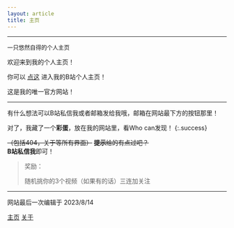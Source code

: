```yaml
---
layout: article
title: 主页
---
```


-----

<span style="font-size: small;">一只悠然自得的个人主页</span>

欢迎来到我的个人主页！

你可以 [点这](https://space.bilibili.com/3493140812008017) 进入我的B站个人主页！

这是我的唯一官方网站！

-----

有什么想法可以B站私信我或者邮箱发给我哦，邮箱在网站最下方的按钮那里！

对了，我藏了一个**彩蛋**，放在我的网站里，看Who can发现！
{:.success}

~~（包括404，关于等所有界面）~~ ~~**提示**给的有点过吧？~~ <br> **B站私信我**即可！

> 奖励：
> 
> 随机挑你的3个视频（如果有的话）三连加关注

-----

网站最后一次编辑于 2023/8/14

[主页](a-youranzide.github.io/) 
[关于](a-youranzide.github.io/qbout.html) 


